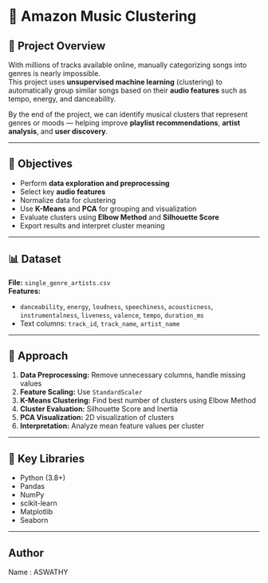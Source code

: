 # 🎵 Amazon Music Clustering

## 📖 Project Overview
With millions of tracks available online, manually categorizing songs into genres is nearly impossible.  
This project uses **unsupervised machine learning** (clustering) to automatically group similar songs based on their **audio features** such as tempo, energy, and danceability.

By the end of the project, we can identify musical clusters that represent genres or moods — helping improve **playlist recommendations**, **artist analysis**, and **user discovery**.

---

## 🎯 Objectives
- Perform **data exploration and preprocessing**
- Select key **audio features**
- Normalize data for clustering
- Use **K-Means** and **PCA** for grouping and visualization
- Evaluate clusters using **Elbow Method** and **Silhouette Score**
- Export results and interpret cluster meaning

---

## 📊 Dataset
**File:** `single_genre_artists.csv`  
**Features:**
- `danceability`, `energy`, `loudness`, `speechiness`, `acousticness`,  
  `instrumentalness`, `liveness`, `valence`, `tempo`, `duration_ms`
- Text columns: `track_id`, `track_name`, `artist_name`

---

## 🧠 Approach
1. **Data Preprocessing:** Remove unnecessary columns, handle missing values  
2. **Feature Scaling:** Use `StandardScaler`  
3. **K-Means Clustering:** Find best number of clusters using Elbow Method  
4. **Cluster Evaluation:** Silhouette Score and Inertia  
5. **PCA Visualization:** 2D visualization of clusters  
6. **Interpretation:** Analyze mean feature values per cluster

---

## 🧩 Key Libraries
- Python (3.8+)
- Pandas
- NumPy
- scikit-learn
- Matplotlib
- Seaborn

---

## Author
Name : ASWATHY
